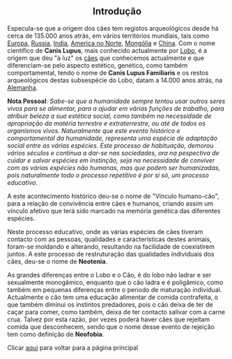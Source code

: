 <h2 style="text-align:center">Introdução</h2>


Especula-se que a origem dos cães tem registos arqueológicos desde há cerca de 135.000 anos atrás, em vários territórios mundiais, tais como [Europa](https://en.wikipedia.org/wiki/Europe), [Russia](https://en.wikipedia.org/wiki/Russia), [India](https://en.wikipedia.org/wiki/India), [America no Norte](https://en.wikipedia.org/wiki/North_America), [Mongólia](https://en.wikipedia.org/wiki/Mongolia) e [China](https://en.wikipedia.org/wiki/China). Com o nome cientifico de **Canis Lupus**, mais conhecido actualmente por [Lobo](https://en.wikipedia.org/wiki/Wolf), é a origem que deu "à luz" os [cães](https://en.wikipedia.org/wiki/Dog) que conhecemos actualmente e que diferenciam-se pelo aspecto estético, genético, como também comportamental, tendo o nome de **Canis Lupus Familiaris** e os restos arqueológicos destas subsespécie do Lobo, datam a 14.000 anos atrás, na [Alemanha](https://en.wikipedia.org/wiki/Germany).

 **Nota Pessoal**: _Sabe-se que a humanidade sempre tentou usar outros seres vivos para se alimentar, para a ajudar em várias funções de trabalho, para atribuir beleza a sua estética social, como também na necessidade de apropriação da matéria terrestre e extraterrestre, ou até de todos os organismos vivos. Naturalmente que este evento histórico e comportamental da humanidade, representa uma espécie de adaptação social entre as várias espécies. Este processo de habituação, demorou vários séculos e continua a dar-se nas sociedades, ora na pespectiva de cuidar e salvar espécies em instinção, seja na necessidade de conviver com as várias espécies não humanas, mas que podem ser humanizadas, pois naturalmente todo o processo repetitivo é por si só, um processo educativo._ 
 
 A este acontecimento histórico deu-se o nome de "Vínculo humano-cão", para a relação de convivência entre cães e humanos, criando assim um vínculo afetivo que terá sido marcado na memória genética das diferentes espécies. 

Neste processo educativo, onde as várias espécies de cães tiveram contacto com as pessoas, qualidades e características destes animais, foram-se moldando e alterando, resultando na facilidade de coexistirem juntos. A este processo de restruturação das qualidades individuais dos cães, deu-se o nome de **Neotenia**. 

As grandes diferenças entre o Lobo e o Cão, é do lobo não ladrar e ser sexualmente monogâmico, enquanto que o cão ladra e é poligâmico, como também em pequenas diferenças entre o periodo de maturação individual. Actualmente o cão tem uma educação alimentar de comida contrafeita, o que também diminui os instintos predadores, pois o cão deixa de ter de caçar para comer, como também, deixa de ter contacto salivar com a carne crua. Talvez por esta razão, por vezes poderá haver cães que rejeitam comida que desconhecem, sendo que o nome desse evento de rejeição tem como definição de **Neofobia**. 

Clicar [aqui](../README.md) para voltar para a página principal